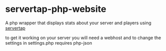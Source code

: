 # servertap-php-website
A php wrapper that displays stats about your server and players using [servertap](servertap.io)

to get it working on your server you will need a webhost and to change the settings in settings.php
requires php-json

